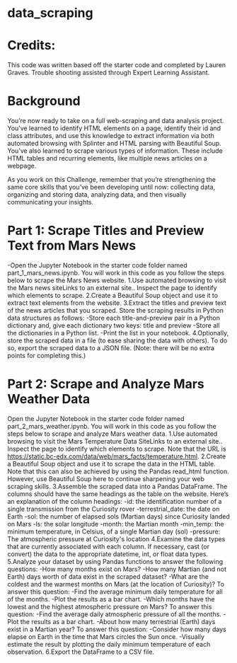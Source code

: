 # data_scraping

# Credits:
This code was written based off the starter code and completed by Lauren Graves. Trouble shooting assisted through Expert Learning Assistant.

# Background
You’re now ready to take on a full web-scraping and data analysis project. You’ve learned to identify HTML elements on a page, identify their id and class attributes, and use this knowledge to extract information via both automated browsing with Splinter and HTML parsing with Beautiful Soup. You’ve also learned to scrape various types of information. These include HTML tables and recurring elements, like multiple news articles on a webpage.

As you work on this Challenge, remember that you’re strengthening the same core skills that you’ve been developing until now: collecting data, organizing and storing data, analyzing data, and then visually communicating your insights.

# Part 1: Scrape Titles and Preview Text from Mars News
-Open the Jupyter Notebook in the starter code folder named part_1_mars_news.ipynb. You will work in this code as you follow the steps below to scrape the Mars News website.
1.Use automated browsing to visit the Mars news siteLinks to an external site.. Inspect the page to identify which elements to scrape.
2.Create a Beautiful Soup object and use it to extract text elements from the website.
3.Extract the titles and preview text of the news articles that you scraped. Store the scraping results in Python data structures as follows:
-Store each title-and-preview pair in a Python dictionary and, give each dictionary two keys: title and preview
-Store all the dictionaries in a Python list.
-Print the list in your notebook.
4.Optionally, store the scraped data in a file (to ease sharing the data with others). To do so, export the scraped data to a JSON file. (Note: there will be no extra points for completing this.)

# Part 2: Scrape and Analyze Mars Weather Data
Open the Jupyter Notebook in the starter code folder named part_2_mars_weather.ipynb. You will work in this code as you follow the steps below to scrape and analyze Mars weather data.
1.Use automated browsing to visit the Mars Temperature Data SiteLinks to an external site.. Inspect the page to identify which elements to scrape. Note that the URL is https://static.bc-edx.com/data/web/mars_facts/temperature.html.
2.Create a Beautiful Soup object and use it to scrape the data in the HTML table. Note that this can also be achieved by using the Pandas read_html function. However, use Beautiful Soup here to continue sharpening your web scraping skills.
3.Assemble the scraped data into a Pandas DataFrame. The columns should have the same headings as the table on the website. Here’s an explanation of the column headings:
-id: the identification number of a single transmission from the Curiosity rover
-terrestrial_date: the date on Earth
-sol: the number of elapsed sols (Martian days) since Curiosity landed on Mars
-ls: the solar longitude
-month: the Martian month
-min_temp: the minimum temperature, in Celsius, of a single Martian day (sol)
-pressure: The atmospheric pressure at Curiosity's location
4.Examine the data types that are currently associated with each column. If necessary, cast (or convert) the data to the appropriate datetime, int, or float data types.
5.Analyze your dataset by using Pandas functions to answer the following questions:
-How many months exist on Mars?
-How many Martian (and not Earth) days worth of data exist in the scraped dataset?
-What are the coldest and the warmest months on Mars (at the location of Curiosity)? To answer this question:
    -Find the average minimum daily temperature for all of the months.
    -Plot the results as a bar chart.
-Which months have the lowest and the highest atmospheric pressure on Mars? To answer this question:
    -Find the average daily atmospheric pressure of all the months.
    -Plot the results as a bar chart.
-About how many terrestrial (Earth) days exist in a Martian year? To answer this question:
    -Consider how many days elapse on Earth in the time that Mars circles the Sun once.
    -Visually estimate the result by plotting the daily minimum temperature of each observation.
6.Export the DataFrame to a CSV file.
